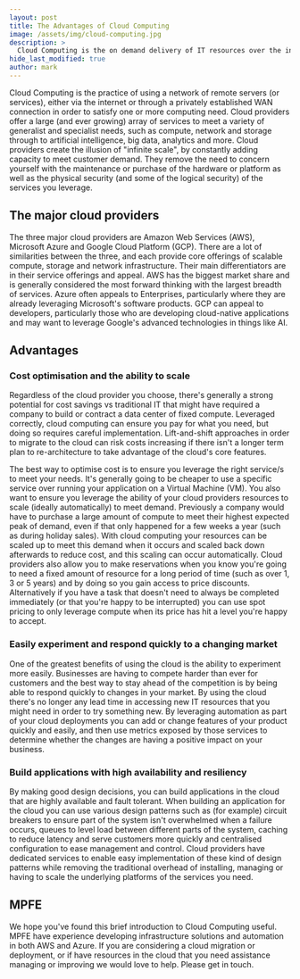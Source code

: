 ```yaml
---
layout: post
title: The Advantages of Cloud Computing
image: /assets/img/cloud-computing.jpg
description: >
  Cloud Computing is the on demand delivery of IT resources over the internet via pay-as-you-go pricing. This post explains why Cloud Computing has become so ubiquitous over the last decade and some of the advantages of choosing it to fulfill part (or even all) of your IT needs.
hide_last_modified: true
author: mark
---
```

Cloud Computing is the practice of using a network of remote servers (or services), either via the internet or through a privately established WAN connection in order to satisfy one or more computing need. Cloud providers offer a large (and ever growing) array of services to meet a variety of generalist and specialist needs, such as compute, network and storage through to artificial intelligence, big data, analytics and more. Cloud providers create the illusion of "infinite scale", by constantly adding capacity to meet customer demand. They remove the need to concern yourself with the maintenance or purchase of the hardware or platform as well as the physical security (and some of the logical security) of the services you leverage.

## The major cloud providers

The three major cloud providers are Amazon Web Services (AWS), Microsoft Azure and Google Cloud Platform (GCP). There are a lot of similarities between the three, and each provide core offerings of scalable compute, storage and network infrastructure. Their main differentiators are in their service offerings and appeal. AWS has the biggest market share and is generally considered the most forward thinking with the largest breadth of services. Azure often appeals to Enterprises, particularly where they are already leveraging Microsoft's software products. GCP can appeal to developers, particularly those who are developing cloud-native applications and may want to leverage Google's advanced technologies in things like AI.

## Advantages

### Cost optimisation and the ability to scale

Regardless of the cloud provider you choose, there's generally a strong potential for cost savings vs traditional IT that might have required a company to build or contract a data center of fixed compute. Leveraged correctly, cloud computing can ensure you pay for what you need, but doing so requires careful implementation. Lift-and-shift approaches in order to migrate to the cloud can risk costs increasing if there isn't a longer term plan to re-architecture to take advantage of the cloud's core features.

The best way to optimise cost is to ensure you leverage the right service/s to meet your needs. It's generally going to be cheaper to use a specific service over running your application on a Virtual Machine (VM). You also want to ensure you leverage the ability of your cloud providers resources to scale (ideally automatically) to meet demand. Previously a company would have to purchase a large amount of compute to meet their highest expected peak of demand, even if that only happened for a few weeks a year (such as during holiday sales). With cloud computing your resources can be scaled up to meet this demand when it occurs and scaled back down afterwards to reduce cost, and this scaling can occur automatically. Cloud providers also allow you to make reservations when you know you're going to need a fixed amount of resource for a long period of time (such as over 1, 3 or 5 years) and by doing so you gain access to price discounts. Alternatively if you have a task that doesn't need to always be completed immediately (or that you're happy to be interrupted) you can use spot pricing to only leverage compute when its price has hit a level you're happy to accept.

### Easily experiment and respond quickly to a changing market

One of the greatest benefits of using the cloud is the ability to experiment more easily. Businesses are having to compete harder than ever for customers and the best way to stay ahead of the competition is by being able to respond quickly to changes in your market. By using the cloud there's no longer any lead time in accessing new IT resources that you might need in order to try something new. By leveraging automation as part of your cloud deployments you can add or change features of your product quickly and easily, and then use metrics exposed by those services to determine whether the changes are having a positive impact on your business.

### Build applications with high availability and resiliency

By making good design decisions, you can build applications in the cloud that are highly available and fault tolerant. When building an application for the cloud you can use various design patterns such as (for example) circuit breakers to ensure part of the system isn't overwhelmed when a failure occurs, queues to level load between different parts of the system, caching to reduce latency and serve customers more quickly and centralised configuration to ease management and control. Cloud providers have dedicated services to enable easy implementation of these kind of design patterns while removing the traditional overhead of installing, managing or having to scale the underlying platforms of the services you need. 

## MPFE

We hope you've found this brief introduction to Cloud Computing useful. MPFE have experience developing infrastructure solutions and automation in both AWS and Azure. If you are considering a cloud migration or deployment, or if have resources in the cloud that you need assistance managing or improving we would love to help. Please get in touch.
